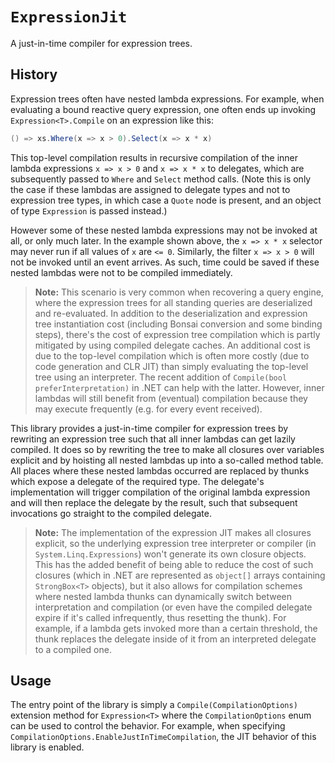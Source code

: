 # `ExpressionJit`

A just-in-time compiler for expression trees.

## History

Expression trees often have nested lambda expressions. For example, when evaluating a bound reactive query expression, one often ends up invoking `Expression<T>.Compile` on an expression like this:

```csharp
() => xs.Where(x => x > 0).Select(x => x * x)
```

This top-level compilation results in recursive compilation of the inner lambda expressions `x => x > 0` and `x => x * x` to delegates, which are subsequently passed to `Where` and `Select` method calls. (Note this is only the case if these lambdas are assigned to delegate types and not to expression tree types, in which case a `Quote` node is present, and an object of type `Expression` is passed instead.)

However some of these nested lambda expressions may not be invoked at all, or only much later. In the example shown above, the `x => x * x` selector may never run if all values of `x` are `<= 0`. Similarly, the filter `x => x > 0` will not be invoked until an event arrives. As such, time could be saved if these nested lambdas were not to be compiled immediately.

> **Note:** This scenario is very common when recovering a query engine, where the expression trees for all standing queries are deserialized and re-evaluated. In addition to the deserialization and expression tree instantiation cost (including Bonsai conversion and some binding steps), there's the cost of expression tree compilation which is partly mitigated by using compiled delegate caches. An additional cost is due to the top-level compilation which is often more costly (due to code generation and CLR JIT) than simply evaluating the top-level tree using an interpreter. The recent addition of `Compile(bool preferInterpretation)` in .NET can help with the latter. However, inner lambdas will still benefit from (eventual) compilation because they may execute frequently (e.g. for every event received).

This library provides a just-in-time compiler for expression trees by rewriting an expression tree such that all inner lambdas can get lazily compiled. It does so by rewriting the tree to make all closures over variables explicit and by hoisting all nested lambdas up into a so-called method table. All places where these nested lambdas occurred are replaced by thunks which expose a delegate of the required type. The delegate's implementation will trigger compilation of the original lambda expression and will then replace the delegate by the result, such that subsequent invocations go straight to the compiled delegate.

> **Note:** The implementation of the expression JIT makes all closures explicit, so the underlying expression tree interpreter or compiler (in `System.Linq.Expressions`) won't generate its own closure objects. This has the added benefit of being able to reduce the cost of such closures (which in .NET are represented as `object[]` arrays containing `StrongBox<T>` objects), but it also allows for compilation schemes where nested lambda thunks can dynamically switch between interpretation and compilation (or even have the compiled delegate expire if it's called infrequently, thus resetting the thunk). For example, if a lambda gets invoked more than a certain threshold, the thunk replaces the delegate inside of it from an interpreted delegate to a compiled one.

## Usage

The entry point of the library is simply a `Compile(CompilationOptions)` extension method for `Expression<T>` where the `CompilationOptions` enum can be used to control the behavior. For example, when specifying `CompilationOptions.EnableJustInTimeCompilation`, the JIT behavior of this library is enabled.
